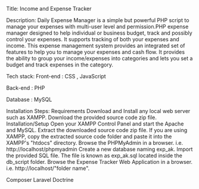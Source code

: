 Title:
Income and Expense Tracker

Description:
Daily Expense Manager is a  simple but powerful PHP script to manage your expenses with multi-user level and permission.PHP expense manager designed to help individual or business budget, track and possibly control your expenses. It supports tracking of both your expenses and income. This expense management system provides an integrated set of features to help you to manage your expenses and cash flow. It provides the ability to group your income/expenses into categories and lets you set a budget and track expenses in the category.

Tech stack:
Front-end : CSS , JavaScript

Back-end : PHP

Database : MySQL

Installation Steps:
Requirements
Download and Install any local web server such as XAMPP.
Download the provided source code zip file.
Installation/Setup
Open your XAMPP Control Panel and start the Apache and MySQL.
Extract the downloaded source code zip file.
If you are using XAMPP, copy the extracted source code folder and paste it into the XAMPP's "htdocs" directory. 
Browse the PHPMyAdmin in a browser. i.e. http://localhost/phpmyadmin
Create a new database naming exp_ak.
Import the provided SQL file. The file is known as exp_ak.sql located inside the db_script folder.
Browse the Expense Tracker Web Application in a browser. i.e. http://localhost/"folder name".


Composer
Laravel
Doctrine
